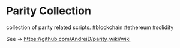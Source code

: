 # Parity Collection
collection of parity related scripts. #blockchain #ethereum #solidity

See -> https://github.com/AndreiD/parity_wiki/wiki
